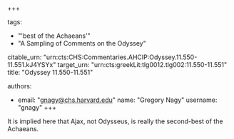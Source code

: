 +++

tags:
- "&#39;best of the Achaeans&#39;"
- "A Sampling of Comments on the Odyssey"

citable_urn: "urn:cts:CHS:Commentaries.AHCIP:Odyssey.11.550-11.551.kJ4YSYx"
target_urn: "urn:cts:greekLit:tlg0012.tlg002:11.550-11.551"
title: "Odyssey 11.550-11.551"

authors:
- email: "gnagy@chs.harvard.edu"
  name: "Gregory Nagy"
  username: "gnagy"
+++

<p> </p><p>It is implied here that Ajax, not Odysseus, is really the second-best of the Achaeans.</p>